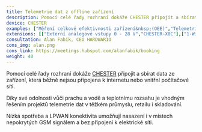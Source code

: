 ```yaml
---
title: Telemetrie dat z offline zařízení
description: Pomocí celé řady rozhraní dokáže CHESTER připojit a sbírat data ze zařízení, která běžně nejsou online. To umožňuje například online monitorovat stav průmyslových strojů.
device: CHESTER
examples: ["Měření celkové efektivnosti zařízení&nbsp;(OEE)","Telemetrie dat z brzdových systémů na velkorypadle v povrchovém dole","Monitoring katodové ochrany potrubí","Monitoring průmyslových vah"]
extensions: [["Externí analogové vstupy 0 - 28 V","CHESTER-X0C"],["1-Wire","CHESTER-X1"],["TTL/CMOS UART","CHESTER-X2A"],["RS-485 - MODBUS", "CHESTER-X2B"],["Proudová smyčka 4 - 20 mA","CHESTER-X4C"],["Tenzometr", "CHESTER-X6"]]
consultation: Alan Fabik, CEO HARDWARIO
cons_img: alan.png
cons_link: https://meetings.hubspot.com/alanfabik/booking
weight: 40
---
```


Pomocí celé řady rozhraní dokáže [CHESTER](/cs/chester/) připojit a sbírat data ze zařízení, která běžně nejsou připojena k internetu nebo vnitřní počítačové síti.

Díky své odolnosti vůči prachu a vodě a teplotnímu rozsahu je vhodným řešením projektů telemetrie dat v těžkém průmyslu, retailu i skladování.

Nízká spotřeba a LPWAN konektivita umožňují nasazení i v místech nepokrytých GSM signálem a bez připojení k elektrické síti.
